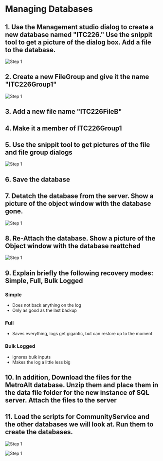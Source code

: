 # Managing Databases
## 1. Use the Management studio dialog to create a new database named "ITC226." Use the snippit tool to get a picture of the dialog box. Add a file to the database.

![Step 1](/images/Managing-Databases/mdimage1.png)

## 2. Create a new FileGroup and give it the name "ITC226Group1"

![Step 1](/images/Managing-Databases/mdimage2.png)

## 3. Add a new file name "ITC226FileB"
## 4. Make it a member of ITC226Group1
## 5. Use the snippit tool to get pictures of the file and file group dialogs

![Step 1](/images/Managing-Databases/mdimage3-5.png)

## 6. Save the database
## 7. Detatch the database from the server. Show a picture of the object window with the database gone.

![Step 1](/images/Managing-Databases/mdimage6-7.png)

## 8. Re-Attach the database. Show a picture of the Object window with the database reattched

![Step 1](/images/Managing-Databases/mdimage8.png)

## 9. Explain briefly the following recovery modes: Simple, Full, Bulk Logged
### Simple
* Does not back anything on the log
* Only as good as the last backup
### Full
*	Saves everything, logs get gigantic, but can restore up to the moment
### Bulk Logged
*	Ignores bulk inputs
*	Makes the log a little less big

## 10. In addition, Download the files for the MetroAlt database. Unzip them and place them in the data file folder for the new instance of SQL server. Attach the files to the server
## 11.  Load the scripts for CommunityService and the other databases we will look at. Run them to create the databases.

![Step 1](/images/Managing-Databases/mdimage9-11.png)

![Step 1](/images/Managing-Databases/mdimagefinal.png)

